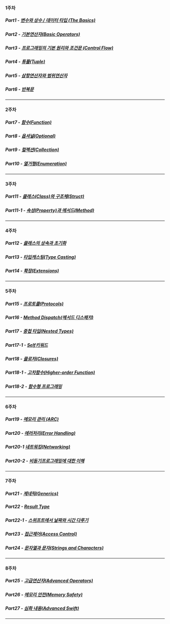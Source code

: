 #### 1주차
##### Part1 - [변수와 상수 / 데이터 타입 (The Basics)](https://github.com/Isselgun/study/blob/main/Part01/README.md)
##### Part2 - [기본연산자(Basic Operators)](https://github.com/Isselgun/study/blob/main/Part02/README.md)
##### Part3 - [프로그래밍의 기본 원리와 조건문 (Control Flow)](https://github.com/Isselgun/study/blob/main/Part03/README.md)
##### Part4 - [튜플(Tuple)](https://github.com/Isselgun/study/blob/main/Part04/README.md)
##### Part5 - [삼항연산자와 범위연산자](https://github.com/Isselgun/study/blob/main/Part05/README.md)
##### Part6 - [반복문](https://github.com/Isselgun/study/blob/main/Part06/README.md)
----

#### 2주차
##### Part7 - [함수(Function)](https://github.com/Isselgun/study/blob/main/Part07/README.md)
##### Part8 - [옵셔널(Optional)](https://github.com/Isselgun/study/blob/main/Part08/README.md)
##### Part9 - [컬렉션(Collection)](https://github.com/Isselgun/study/blob/main/Part09/README.md)
##### Part10 - [열거형(Enumeration)](https://github.com/Isselgun/study/blob/main/Part10/README.md)
----
#### 3주차
##### Part11 - [클래스(Class)와 구조체(Struct)](https://github.com/Isselgun/study/blob/main/Part11/README.md)
##### Part11-1 - [속성(Property)과 메서드(Method)](https://github.com/Isselgun/study/blob/main/Part11-1/README.md)
----

#### 4주차
##### Part12 - [클래스의 상속과 초기화](https://github.com/Isselgun/study/blob/main/Part12/README.md)
##### Part13 - [타입캐스팅(Type Casting)](https://github.com/Isselgun/study/blob/main/Part13/README.md)
##### Part14 - [확장(Extensions)](https://github.com/Isselgun/study/blob/main/Part14/README.md)
----

#### 5주차
##### Part15 - [프로토콜(Protocols)](https://github.com/Isselgun/study/blob/main/Part15/README.md)
##### Part16 - [Method Dispatch(메서드 디스패치)](https://github.com/Isselgun/study/blob/main/Part16/README.md)
##### Part17 - [중첩 타입(Nested Types)](https://github.com/Isselgun/study/blob/main/Part17/README.md)
##### Part17-1 - [Self키워드](https://github.com/Isselgun/study/blob/main/Part17-1/README.md)
##### Part18 - [클로저(Closures)](https://github.com/Isselgun/study/blob/main/Part18/README.md)
##### Part18-1 - [고차함수(Higher-order Function)](https://github.com/Isselgun/study/blob/main/Part18-1/README.md)
##### Part18-2 - [함수형 프로그래밍](https://github.com/Isselgun/study/blob/main/Part18-2/README.md)
----

#### 6주차
##### Part19 - [메모리 관리 (ARC)](https://github.com/Isselgun/study/blob/main/Part19/README.md)
##### Part20 - [에러처리(Error Handling)](https://github.com/Isselgun/study/blob/main/Part20/README.md)
##### Part20-1 [네트워킹(Networking)](https://github.com/Isselgun/study/blob/main/Part20-1/README.md)
##### Part20-2 - [비동기프로그래밍에 대한 이해](https://github.com/Isselgun/study/blob/main/Part20-2/README.md)

----
#### 7주차
##### Part21 - [제네릭(Generics)](https://github.com/Isselgun/study/blob/main/Part21/README.md)
##### Part22 - [Result Type](https://github.com/Isselgun/study/blob/main/Part22/README.md)
##### Part22-1 - [스위프트에서 날짜와 시간 다루기](https://github.com/Isselgun/study/blob/main/Part22-1/README.md)
##### Part23 - [접근제어(Access Control)](https://github.com/Isselgun/study/blob/main/Part23/README.md)
##### Part24 - [문자열과 문자(Strings and Characters)](https://github.com/Isselgun/study/blob/main/Part24/README.md)

----
#### 8주차
##### Part25 - [고급연산자(Advanced Operators)](https://github.com/Isselgun/study/blob/main/Part25/README.md)
##### Part26 - [메모리 안전(Memory Safety)](https://github.com/Isselgun/study/blob/main/Part26/README.md)
##### Part27 - [심화 내용(Advanced Swift)](https://github.com/Isselgun/study/blob/main/Part27/README.md)
----
